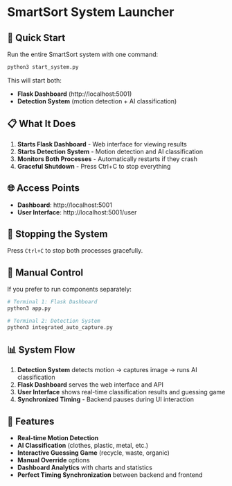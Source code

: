 # SmartSort System Launcher

## 🚀 Quick Start

Run the entire SmartSort system with one command:

```bash
python3 start_system.py
```

This will start both:

- **Flask Dashboard** (http://localhost:5001)
- **Detection System** (motion detection + AI classification)

## 📋 What It Does

1. **Starts Flask Dashboard** - Web interface for viewing results
2. **Starts Detection System** - Motion detection and AI classification
3. **Monitors Both Processes** - Automatically restarts if they crash
4. **Graceful Shutdown** - Press Ctrl+C to stop everything

## 🌐 Access Points

- **Dashboard**: http://localhost:5001
- **User Interface**: http://localhost:5001/user

## 🛑 Stopping the System

Press `Ctrl+C` to stop both processes gracefully.

## 🔧 Manual Control

If you prefer to run components separately:

```bash
# Terminal 1: Flask Dashboard
python3 app.py

# Terminal 2: Detection System
python3 integrated_auto_capture.py
```

## 📊 System Flow

1. **Detection System** detects motion → captures image → runs AI classification
2. **Flask Dashboard** serves the web interface and API
3. **User Interface** shows real-time classification results and guessing game
4. **Synchronized Timing** - Backend pauses during UI interaction

## 🎯 Features

- **Real-time Motion Detection**
- **AI Classification** (clothes, plastic, metal, etc.)
- **Interactive Guessing Game** (recycle, waste, organic)
- **Manual Override** options
- **Dashboard Analytics** with charts and statistics
- **Perfect Timing Synchronization** between backend and frontend
